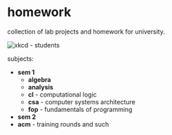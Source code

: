 # homework
collection of lab projects and homework for university.

![xkcd - students](https://imgs.xkcd.com/comics/students.png)

subjects:

* **sem 1**
    * **algebra**
    * **analysis**
    * **cl** - computational logic
    * **csa** - computer systems architecture
    * **fop** - fundamentals of programming
* **sem 2**
* **acm** - training rounds and such
